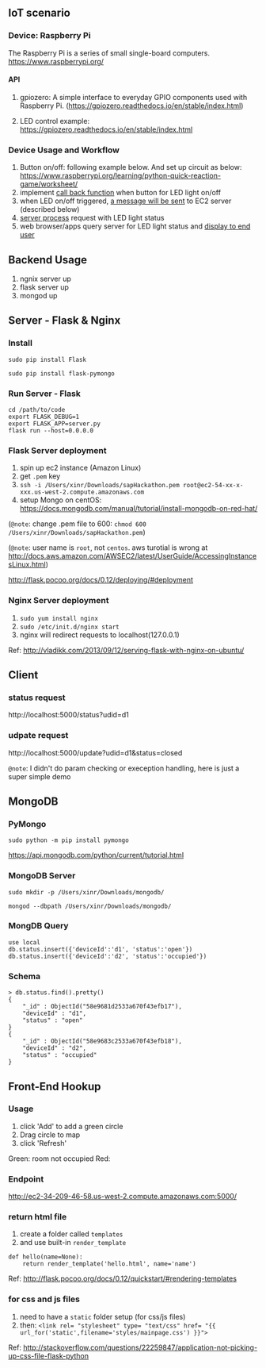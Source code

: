## IoT scenario

### Device: Raspberry Pi
The Raspberry Pi is a series of small single-board computers. https://www.raspberrypi.org/

#### API

1. gpiozero: A simple interface to everyday GPIO components used with Raspberry Pi. (https://gpiozero.readthedocs.io/en/stable/index.html)

2. LED control example: https://gpiozero.readthedocs.io/en/stable/index.html

### Device Usage and Workflow

1. Button on/off: following example below. And set up circuit as below: 
https://www.raspberrypi.org/learning/python-quick-reaction-game/worksheet/
2. implement [call back function](../master/raspberry_pi_trigger.py#L23-L35) when button for LED light on/off
3. when LED on/off triggered, [a message will be sent](../master/raspberry_pi_trigger.py#L8-L21) to EC2 server (described below)
4. [server process](https://github.com/keypointt/ControlLED#server---flask--nginx) request with LED light status
5. web browser/apps query server for LED light status and [display to end user](https://github.com/keypointt/ControlLED#front-end-hookup)

## Backend Usage

1. ngnix server up
2. flask server up
3. mongod up

## Server - Flask & Nginx

### Install
`sudo pip install Flask`

`sudo pip install flask-pymongo`

### Run Server - Flask
```
cd /path/to/code
export FLASK_DEBUG=1
export FLASK_APP=server.py
flask run --host=0.0.0.0
```

### Flask Server deployment

1. spin up ec2 instance (Amazon Linux)
2. get `.pem` key
3. `ssh -i /Users/xinr/Downloads/sapHackathon.pem root@ec2-54-xx-x-xxx.us-west-2.compute.amazonaws.com` 
4. setup Mongo on centOS: https://docs.mongodb.com/manual/tutorial/install-mongodb-on-red-hat/


(`@note`: change .pem file to 600: `chmod 600 /Users/xinr/Downloads/sapHackathon.pem`)

(`@note`: user name is `root`, not `centos`. aws turotial is wrong at http://docs.aws.amazon.com/AWSEC2/latest/UserGuide/AccessingInstancesLinux.html)

http://flask.pocoo.org/docs/0.12/deploying/#deployment

### Nginx Server deployment
1. `sudo yum install nginx`
2. `sudo /etc/init.d/nginx start`
3. nginx will redirect requests to localhost(127.0.0.1)

Ref: http://vladikk.com/2013/09/12/serving-flask-with-nginx-on-ubuntu/

## Client

### status request
http://localhost:5000/status?udid=d1

### udpate request
http://localhost:5000/update?udid=d1&status=closed

`@note`: I didn't do param checking or exeception handling, here is just a super simple demo

## MongoDB

### PyMongo
`sudo python -m pip install pymongo`

https://api.mongodb.com/python/current/tutorial.html

### MongoDB Server
`sudo mkdir -p /Users/xinr/Downloads/mongodb/`

`mongod --dbpath /Users/xinr/Downloads/mongodb/`

### MongDB Query
```
use local
db.status.insert({'deviceId':'d1', 'status':'open'})
db.status.insert({'deviceId':'d2', 'status':'occupied'})
```

### Schema
```
> db.status.find().pretty()
{
	"_id" : ObjectId("58e9681d2533a670f43efb17"),
	"deviceId" : "d1",
	"status" : "open"
}
{
	"_id" : ObjectId("58e9683c2533a670f43efb18"),
	"deviceId" : "d2",
	"status" : "occupied"
}
```

## Front-End Hookup

### Usage

1. click 'Add' to add a green circle
2. Drag circle to map
3. click 'Refresh' 

Green: room not occupied
Red: 

### Endpoint
http://ec2-34-209-46-58.us-west-2.compute.amazonaws.com:5000/

### return html file
1. create a folder called `templates`
2. and use built-in `render_template`
```
def hello(name=None):
    return render_template('hello.html', name='name')
```

Ref: http://flask.pocoo.org/docs/0.12/quickstart/#rendering-templates

### for css and js files
1. need to have a `static` folder setup (for css/js files)
2. then: `<link rel= "stylesheet" type= "text/css" href= "{{ url_for('static',filename='styles/mainpage.css') }}">`

Ref: http://stackoverflow.com/questions/22259847/application-not-picking-up-css-file-flask-python
